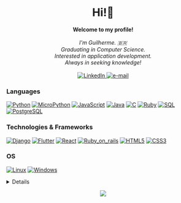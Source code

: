<h1 align="center">Hi!👋</h1>

<p align="center">
    <b>Welcome to my profile!</b><br><br>
    <i>
        I'm Guilherme. 🇧🇷 <br>
        Graduating in Computer Science.<br>
        Interested in application development.<br>
        Always in seeking knowledge!<br>
    </i><br>
    <a href="https://www.linkedin.com/in/guilherme-rutemberg">
        <img src="https://img.shields.io/badge/LinkedIn-blue?style=flat-square&logo=linkedin" alt="LinkedIn">
    </a>
    <a href="mailto:guilhermerutemfelix@gmail.com">
        <img src="https://img.shields.io/badge/Email-blue?style=flat-square&logo=gmail&logoColor=white" alt="e-mail">
    </a>
</p>

### Languages
[![Python](https://img.shields.io/badge/python-black?style=for-the-badge&logo=python)](https://github.com/GuiSysLima)
[![MicroPython](https://img.shields.io/badge/MicroPython-black?style=for-the-badge&logo=python)](https://github.com/GuiSysLima)
[![JavaScript](https://img.shields.io/badge/javascript-black?style=for-the-badge&logo=javascript)](https://github.com/GuiSysLima)
[![Java](https://img.shields.io/badge/java-black?style=for-the-badge&logo=openjdk)](https://github.com/GuiSysLima)
[![C](https://img.shields.io/badge/c-black?style=for-the-badge&logo=c)](https://github.com/GuiSysLima)
[![Ruby](https://img.shields.io/badge/Ruby-black?style=for-the-badge&logo=ruby)](https://github.com/GuiSysLima)
[![SQL](https://img.shields.io/badge/sql-black?style=for-the-badge&logo=mysql)](https://github.com/GuiSysLima)
[![PostgreSQL](https://img.shields.io/badge/postgresql-black?style=for-the-badge&logo=postgresql)](https://github.com/GuiSysLima)

### Technologies & Frameworks
[![Django](https://img.shields.io/badge/django-black?style=for-the-badge&logo=django)](https://github.com/GuiSysLima)
[![Flutter](https://img.shields.io/badge/Flutter-black?style=for-the-badge&logo=flutter)](https://github.com/GuiSysLima)
[![React](https://img.shields.io/badge/react-black?style=for-the-badge&logo=react)](https://github.com/GuiSysLima)
[![Ruby_on_rails](https://img.shields.io/badge/Ruby%20on%20Rails-black?style=for-the-badge&logo=ruby)](https://github.com/GuiSysLima)
[![HTML5](https://img.shields.io/badge/html5-black?style=for-the-badge&logo=html5)](https://hub.docker.com/u/GuiSysLima)
[![CSS3](https://img.shields.io/badge/css3-black?style=for-the-badge&logo=css3)](https://hub.docker.com/u/GuiSysLima)

### OS
[![Linux](https://img.shields.io/badge/linux-black?style=for-the-badge&logo=Linux)](https://github.com/GuiSysLima)
[![Windows](https://img.shields.io/badge/Windows-black?style=for-the-badge&logo=Windows)](https://github.com/GuiSysLima)

<details>
<p align="center">
  <a href="https://github.com/GuiSysLima">
    <img src="http://github-profile-summary-cards.vercel.app/api/cards/profile-details?username=GuiSysLima&theme=transparent" />
  </a>
  <a href="https://github.com/GuiSysLima">
    <img src="https://github-readme-streak-stats.herokuapp.com/?user=GuiSysLima&hide_border=true&card_width=338&theme=transparent" />
  </a>
  <a href="https://github.com/GuiSysLima">
    <img src="http://github-profile-summary-cards.vercel.app/api/cards/stats?username=GuiSysLima&theme=transparent" />
  </a>
</p>
</details>

<p align="center">
  <a href="https://github.com/GuiSysLima">
    <img src="https://komarev.com/ghpvc/?username=GuiSysLima&color=blue&style=flat)" />
  </a>
</p>
